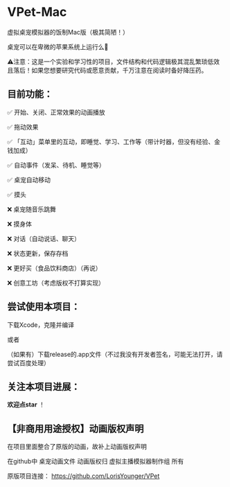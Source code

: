 # VPet-Mac

虚拟桌宠模拟器的饭制Mac版（极其简陋！）

桌宠可以在卑微的苹果系统上运行么🥺

⚠️注意：这是一个实验和学习性的项目，文件结构和代码逻辑极其混乱繁琐低效且落后！如果您想要研究代码或愿意贡献，千万注意在阅读时备好降压药。

## 目前功能：

✅ 开始、关闭、正常效果的动画播放

✅ 拖动效果

✅ 「互动」菜单里的互动，即睡觉、学习、工作等（带计时器，但没有经验、金钱加成）

✅ 自动事件（发呆、待机、睡觉等）

✅ 桌宠自动移动

✅ 摸头

❌ 桌宠随音乐跳舞

❌ 摸身体

❌ 对话（自动说话、聊天）

❌ 状态更新，保存存档

❌ 更好买（食品饮料商店）（再说）

❌ 创意工坊（考虑版权不打算实现）


## 尝试使用本项目：

下载Xcode，克隆并编译

或者 

（如果有）下载release的.app文件（不过我没有开发者签名，可能无法打开，请尝试百度处理）

## 关注本项目进展：

**欢迎点star** ！

## 【非商用用途授权】动画版权声明

在项目里面整合了原版的动画，故补上动画版权声明

在github中 桌宠动画文件 动画版权归 虚拟主播模拟器制作组 所有

原版项目连接： https://github.com/LorisYounger/VPet
